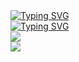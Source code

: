 <div align="left">
  <a href="https://blog.huazie.com/" target="_blank">
    <img src="https://readme-typing-svg.demolab.com?font=Fira+Code&pause=1000&color=024EF7&width=435&lines=热爱，可抵岁月漫长，共勉 ！&center=false&size=32" alt="Typing SVG" />
  </a>
</div>

<div align="left">
  <a href="https://blog.huazie.com/" target="_blank">
    <img src="https://readme-typing-svg.demolab.com?font=Fira+Code&pause=1000&color=024EF7&width=435&lines=Passion outlasts time!&center=false&size=32" alt="Typing SVG" />
  </a>
</div>

<div align="left">
  <a href="https://github.com/huazie?tab=repositories">
    <img src="https://github-readme-stats.vercel.app/api?username=huazie&show_icons=true&theme=transparent" /> 
  </a>
</div>

<div align="left">
  <img src="https://github-readme-stats.vercel.app/api/top-langs/?username=huazie&layout=compact&langs_count=6&text_color=000&icon_color=fff&theme=graywhite" />
</div>
